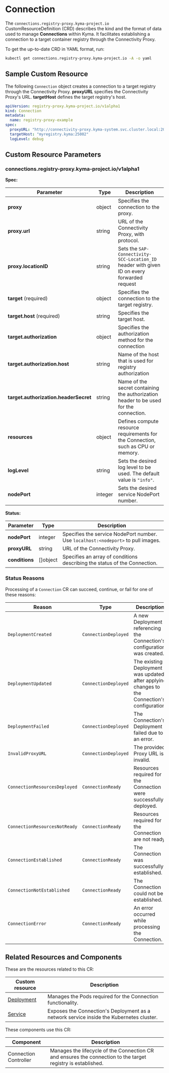 # Connection

The `connections.registry-proxy.kyma-project.io` CustomResourceDefinition (CRD) describes the kind and the format of data used to manage **Connections** within Kyma. It facilitates establishing a connection to a target container registry through the Connectivity Proxy. 

To get the up-to-date CRD in YAML format, run:

```bash
kubectl get connections.registry-proxy.kyma-project.io -A -o yaml
```

## Sample Custom Resource

The following `Connection` object creates a connection to a target registry through the Connectivity Proxy. **proxyURL** specifies the Connectivity Proxy's URL. **targetHost** defines the target registry's host.

```yaml
apiVersion: registry-proxy.kyma-project.io/v1alpha1
kind: Connection
metadata:
  name: registry-proxy-example
spec:
  proxyURL: "http://connectivity-proxy.kyma-system.svc.cluster.local:20003"
  targetHost: "myregistry.kyma:25002"
  logLevel: debug
```

## Custom Resource Parameters
<!-- TABLE-START -->
### connections.registry-proxy.kyma-project.io/v1alpha1

**Spec:**

| Parameter                               | Type                           | Description                                                                                 |
| --------------------------------------- | ------------------------------ |---------------------------------------------------------------------------------------------|
| **proxy**                               | object                         | Specifies the connection to the proxy.                                                      |
| **proxy.url**                           | string                         | URL of the Connectivity Proxy, with protocol.                                               |
| **proxy.locationID**                    | string                         | Sets the `SAP-Connectivity-SCC-Location_ID` header with given ID on every forwarded request |
| **target** (required)                   | object                         | Specifies the connection to the target registry.                                            |
| **target.host** (required)              | string                         | Specifies the target host.                                                                  |
| **target.authorization**                | object                         | Specifies the authorization method for the connection                                       |
| **target.authorization.host**           | string                         | Name of the host that is used for registry authorization                                    |
| **target.authorization.headerSecret**   | string                         | Name of the secret containing the authorization header to be used for the connection.           |
| **resources**                           | object                         | Defines compute resource requirements for the Connection, such as CPU or memory.            |
| **logLevel**                            | string                         | Sets the desired log level to be used. The default value is `"info"`.                       |
| **nodePort**                            | integer                        | Sets the desired service NodePort number.                                                   |


**Status:**

| Parameter          | Type                           | Description                                                                       |
| ------------------ | ------------------------------ |-----------------------------------------------------------------------------------|
| **nodePort**       | integer                        | Specifies the service NodePort number. Use `localhost:<nodeport>` to pull images. |
| **proxyURL**       | string                         | URL of the Connectivity Proxy.                                                    |
| **conditions**     | \[\]object                     | Specifies an array of conditions describing the status of the Connection.         |

<!-- TABLE-END -->

### Status Reasons

Processing of a `Connection` CR can succeed, continue, or fail for one of these reasons:

| Reason                           | Type                 | Description                                                                                    |
| -------------------------------- | -------------------- | ---------------------------------------------------------------------------------------------- |
| `DeploymentCreated`              | `ConnectionDeployed` | A new Deployment referencing the Connection's configuration was created.                       |
| `DeploymentUpdated`              | `ConnectionDeployed` | The existing Deployment was updated after applying changes to the Connection's configuration.  |
| `DeploymentFailed`               | `ConnectionDeployed` | The Connection's Deployment failed due to an error.                                            |
| `InvalidProxyURL`                | `ConnectionDeployed` | The provided Proxy URL is invalid.                                                             |
| `ConnectionResourcesDeployed`    | `ConnectionReady`    | Resources required for the Connection were successfully deployed.                              |
| `ConnectionResourcesNotReady`    | `ConnectionReady`    | Resources required for the Connection are not ready.                                           |
| `ConnectionEstablished`         | `ConnectionReady`    | The Connection was successfully established.                                                   |
| `ConnectionNotEstablished`      | `ConnectionReady`    | The Connection could not be established.                                                       |
| `ConnectionError`                | `ConnectionReady`    | An error occurred while processing the Connection.                                             |

## Related Resources and Components

These are the resources related to this CR:

| Custom resource                                                                                       | Description                                                                             |
| ----------------------------------------------------------------------------------------------------- |-----------------------------------------------------------------------------------------|
| [Deployment](https://kubernetes.io/docs/concepts/workloads/controllers/deployment/)                   | Manages the Pods required for the Connection functionality.                             |
| [Service](https://kubernetes.io/docs/concepts/services-networking/service/)                           | Exposes the Connection's Deployment as a network service inside the Kubernetes cluster. |

These components use this CR:

| Component             | Description                                                                                                  |
|-----------------------| ------------------------------------------------------------------------------------------------------------ |
| Connection Controller | Manages the lifecycle of the Connection CR and ensures the connection to the target registry is established. |
